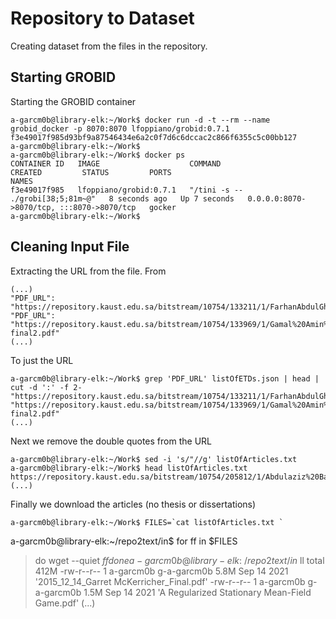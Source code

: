# Repository to Dataset

Creating dataset from the files in the repository.

## Starting GROBID 

Starting the GROBID container

```
a-garcm0b@library-elk:~/Work$ docker run -d -t --rm --name grobid_docker -p 8070:8070 lfoppiano/grobid:0.7.1
f3e49017f985d93bf9a87546434e6a2c0f7d6c6dccac2c866f6355c5c00bb127
a-garcm0b@library-elk:~/Work$
a-garcm0b@library-elk:~/Work$ docker ps
CONTAINER ID   IMAGE                    COMMAND                  CREATED         STATUS         PORTS                                       NAMES
f3e49017f985   lfoppiano/grobid:0.7.1   "/tini -s -- ./grobi[38;5;81m~@"   8 seconds ago   Up 7 seconds   0.0.0.0:8070->8070/tcp, :::8070->8070/tcp   gocker
a-garcm0b@library-elk:~/Work$
```

## Cleaning Input File

Extracting the URL from the file. From 

```
(...)
"PDF_URL": "https://repository.kaust.edu.sa/bitstream/10754/133211/1/FarhanAbdulGhaffarThesis.pdf"
"PDF_URL": "https://repository.kaust.edu.sa/bitstream/10754/133969/1/Gamal%20Amin%20Thesis-final2.pdf"
(...)
```

To just the URL

```
a-garcm0b@library-elk:~/Work$ grep 'PDF_URL' listOfETDs.json | head | cut -d ':' -f 2-
"https://repository.kaust.edu.sa/bitstream/10754/133211/1/FarhanAbdulGhaffarThesis.pdf"
"https://repository.kaust.edu.sa/bitstream/10754/133969/1/Gamal%20Amin%20Thesis-final2.pdf"
(...)
```

Next we remove the double quotes from the URL

```
a-garcm0b@library-elk:~/Work$ sed -i 's/"//g' listOfArticles.txt
a-garcm0b@library-elk:~/Work$ head listOfArticles.txt
https://repository.kaust.edu.sa/bitstream/10754/205812/1/Abdulaziz%20Barastheses.pdf
(...)
```

Finally we download the articles (no thesis or dissertations)

```
a-garcm0b@library-elk:~/Work$ FILES=`cat listOfArticles.txt `

```
a-garcm0b@library-elk:~/repo2text/in$ for ff in $FILES
> do
> wget --quiet $ff
> done
a-garcm0b@library-elk:~/repo2text/in$ ll
total 412M
-rw-r--r-- 1 a-garcm0b g-a-garcm0b 5.8M Sep 14  2021 '2015_12_14_Garret McKerricher_Final.pdf'
-rw-r--r-- 1 a-garcm0b g-a-garcm0b 1.5M Sep 14  2021 'A Regularized Stationary Mean-Field Game.pdf'
(...)
```